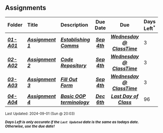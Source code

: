 ## Assignments

| Folder | Title | Description | Due Date | Due | Days Left<sup>*</sup> |
|:------|:------|:------|:-----:|:-----:|-----|
| ***<a href="https://github.com/rugbyprof/2143-Object-Oriented-Programming/tree/master/Assignments/01-A01">01-A01</a>*** | ***<a href="https://github.com/rugbyprof/2143-Object-Oriented-Programming/tree/master/Assignments/01-A01"> Assignment 1 </a>*** | ***<a href="https://github.com/rugbyprof/2143-Object-Oriented-Programming/tree/master/Assignments/01-A01"> Establishing Comms</a>*** | ***<a href="https://github.com/rugbyprof/2143-Object-Oriented-Programming/tree/master/Assignments/01-A01">Sep 4th</a>*** | ***<a href="https://github.com/rugbyprof/2143-Object-Oriented-Programming/tree/master/Assignments/01-A01">Wednesday @ ClassTime</a>*** | 3 |
| ***<a href="https://github.com/rugbyprof/2143-Object-Oriented-Programming/tree/master/Assignments/02-A02">02-A02</a>*** | ***<a href="https://github.com/rugbyprof/2143-Object-Oriented-Programming/tree/master/Assignments/02-A02"> Assignment 2 </a>*** | ***<a href="https://github.com/rugbyprof/2143-Object-Oriented-Programming/tree/master/Assignments/02-A02"> Code Repository</a>*** | ***<a href="https://github.com/rugbyprof/2143-Object-Oriented-Programming/tree/master/Assignments/02-A02">Sep 4th</a>*** | ***<a href="https://github.com/rugbyprof/2143-Object-Oriented-Programming/tree/master/Assignments/02-A02">Wednesday @ ClassTime</a>*** | 3 |
| ***<a href="https://github.com/rugbyprof/2143-Object-Oriented-Programming/tree/master/Assignments/03-A03">03-A03</a>*** | ***<a href="https://github.com/rugbyprof/2143-Object-Oriented-Programming/tree/master/Assignments/03-A03"> Assignment 3 </a>*** | ***<a href="https://github.com/rugbyprof/2143-Object-Oriented-Programming/tree/master/Assignments/03-A03"> Fill Out Form</a>*** | ***<a href="https://github.com/rugbyprof/2143-Object-Oriented-Programming/tree/master/Assignments/03-A03">Sep 4th</a>*** | ***<a href="https://github.com/rugbyprof/2143-Object-Oriented-Programming/tree/master/Assignments/03-A03">Wednesday @ ClassTime</a>*** | 3 |
| ***<a href="https://github.com/rugbyprof/2143-Object-Oriented-Programming/tree/master/Assignments/04-A04">04-A04</a>*** | ***<a href="https://github.com/rugbyprof/2143-Object-Oriented-Programming/tree/master/Assignments/04-A04"> Assignment 4 </a>*** | ***<a href="https://github.com/rugbyprof/2143-Object-Oriented-Programming/tree/master/Assignments/04-A04"> Basic OOP terminology</a>*** | ***<a href="https://github.com/rugbyprof/2143-Object-Oriented-Programming/tree/master/Assignments/04-A04">Dec 6th</a>*** | ***<a href="https://github.com/rugbyprof/2143-Object-Oriented-Programming/tree/master/Assignments/04-A04">Last Day of Class</a>*** | 96 |

<sup>Last Updated: 2024-09-01 (Sun @ 20:03)</sup> 

<sup>***Days Left is only accurate if the `Last Updated` date is the same as todays date. Otherwise, use the due date!***</sup> 